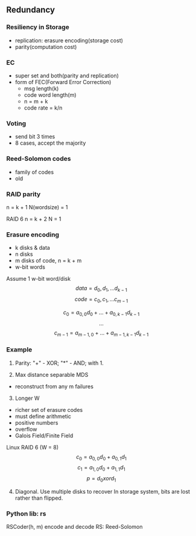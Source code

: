## **Redundancy** 
### Resiliency in Storage
- replication: erasure encoding(storage cost)
- parity(computation cost)

### EC
- super set and both(parity and replication)
- form of FEC(Forward Error Correction)
    - msg length(k)
    - code word length(m)
    - n = m + k
    - code rate = k/n

### Voting
- send bit 3 times
- 8 cases, accept the majority

### Reed-Solomon codes
- family of codes
- old

### RAID parity
n = k + 1
N(wordsize) = 1

RAID 6
n = k + 2
N = 1

### Erasure encoding
- k disks & data
- n disks
- m disks of code, n = k + m
- w-bit words

Assume 1 w-bit word/disk
$$data = d_0, d_1, ... d_{k-1}$$
$$code = c_0, c_1, ... c_{m-1}$$

$$c_0 = a_{0, 0}d_0 + ... + a_{0, k-1}d_{k-1}$$
$$...$$
$$c_{m-1} = a_{m-1, 0} + ... + a_{m-1, k-1}d_{k-1}$$

### Example
1. Parity: "+" - XOR; "*" - AND; with 1.

2. Max distance separable MDS
- reconstruct from any m failures

3. Longer W
- richer set of erasure codes
- must define arithmetic
- positive numbers
- overflow
- Galois Field/Finite Field

Linux RAID 6 (W = 8)
$$c_0 = a_{0, 0}d_0 + a_{0, 1}d_1$$
$$c_1 = a_{1, 0}d_0 + a_{1, 1}d_1$$
$$p = d_0 xor d_1$$

4. Diagonal. Use multiple disks to recover
In storage system, bits are lost rather than flipped.

### Python lib: rs
RSCoder(h, m) encode and decode
RS: Reed-Solomon